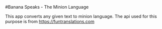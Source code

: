 #Banana Speaks - The Minion Language

This app converts any given text to minion language. The api used for this purpose is from https://funtranslations.com